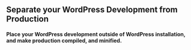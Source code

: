 ## Separate your WordPress Development from Production

#### Place your WordPress development outside of WordPress installation, and make production compiled, and minified.